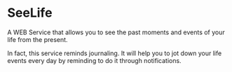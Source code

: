 # SeeLife
A WEB Service that allows you to see the past moments and events
of your life from the present.

In fact, this service reminds journaling. It will help you to
jot down your life events every day by reminding to do it through
notifications.
